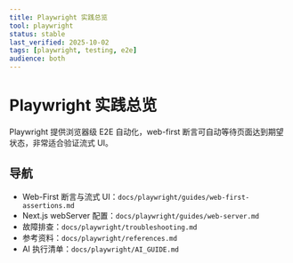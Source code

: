 ```yaml
---
title: Playwright 实践总览
tool: playwright
status: stable
last_verified: 2025-10-02
tags: [playwright, testing, e2e]
audience: both
---
```


# Playwright 实践总览

Playwright 提供浏览器级 E2E 自动化，web-first 断言可自动等待页面达到期望状态，非常适合验证流式 UI。

## 导航
- Web-First 断言与流式 UI：`docs/playwright/guides/web-first-assertions.md`
- Next.js webServer 配置：`docs/playwright/guides/web-server.md`
- 故障排查：`docs/playwright/troubleshooting.md`
- 参考资料：`docs/playwright/references.md`
- AI 执行清单：`docs/playwright/AI_GUIDE.md`

